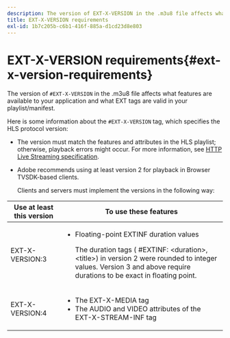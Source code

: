 ```yaml
---
description: The version of EXT-X-VERSION in the .m3u8 file affects what features are available to your application and what EXT tags are valid in your playlist/manifest.
title: EXT-X-VERSION requirements
exl-id: 1b7c205b-c6b1-416f-885a-d1cd23d8e803
---
```

# EXT-X-VERSION requirements{#ext-x-version-requirements}

The version of `#EXT-X-VERSION` in the .m3u8 file affects what features are available to your application and what EXT tags are valid in your playlist/manifest.

<!--<a id="section_8850183988124049A001758F117AD3A6"></a>-->

Here is some information about the `#EXT-X-VERSION` tag, which specifies the HLS protocol version:

* The version must match the features and attributes in the HLS playlist; otherwise, playback errors might occur. For more information, see [HTTP Live Streaming specification](https://datatracker.ietf.org/doc/draft-pantos-http-live-streaming/?include_text=1). 
* Adobe recommends using at least version 2 for playback in Browser TVSDK-based clients.

  Clients and servers must implement the versions in the following way:  

<table frame="all" colsep="1" rowsep="1" id="table_62EB98EDD9DE49EC84CB1C7D59BC40E6"> 
 <thead> 
  <tr rowsep="1"> 
   <th colname="1" class="entry"> Use at least this version </th> 
   <th colname="2" class="entry"> To use these features </th> 
  </tr> 
 </thead>
 <tbody> 
  <tr rowsep="1"> 
   <td colname="1"> <span class="codeph"> EXT-X-VERSION:3 </span> </td> 
   <td colname="2"> 
    <ul id="ul_C9500D3F934848639C204BF248F139FF"> 
     <li id="li_535A7E3FABCB46FE872A7EA5DE2A1784">Floating-point <span class="codeph"> EXTINF </span> duration values <p>The duration tags ( <span class="codeph"> #EXTINF: </span>&lt;duration&gt;,&lt;title&gt;) in version 2 were rounded to integer values. Version 3 and above require durations to be exact in floating point. </p> </li> 
    </ul> </td> 
  </tr> 
  <tr rowsep="0"> 
   <td colname="1"> <span class="codeph"> EXT-X-VERSION:4 </span> </td> 
   <td colname="2"> 
    <ul id="ul_3355A6CBBE2141DDB92660BB4B604D70"> 
     <li id="li_A7783AFF99854EFBBAECD2967E4CBF2B">The <span class="codeph"> EXT-X-MEDIA </span> tag </li> 
     <li id="li_15AE652F33C1454AA90DDC65E7D6C2FD">The <span class="codeph"> AUDIO </span> and <span class="codeph"> VIDEO </span> attributes of the <span class="codeph"> EXT-X-STREAM-INF </span> tag </li> 
    </ul> </td> 
  </tr> 
 </tbody> 
</table>
